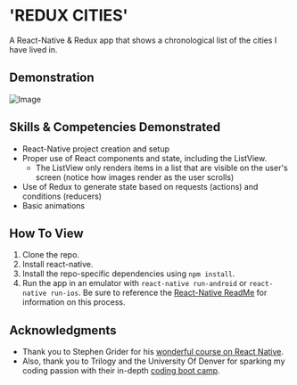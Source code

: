 # 'REDUX CITIES'

A React-Native & Redux app that shows a chronological list of the cities I have lived in.

## Demonstration

![Image](https://github.com/dgellisco/ReactNative-Redux/blob/master/README-Demo01.gif?raw=true)

## Skills & Competencies Demonstrated

* React-Native project creation and setup
* Proper use of React components and state, including the ListView.
   * The ListView only renders items in a list that are visible on the user's screen (notice how images render as the user scrolls)
* Use of Redux to generate state based on requests (actions) and conditions (reducers)
* Basic animations

## How To View

1. Clone the repo.
2. Install react-native.
3. Install the repo-specific dependencies using `npm install`.
4. Run the app in an emulator with `react-native run-android` or `react-native run-ios`.  Be sure to reference the [React-Native ReadMe](https://github.com/facebook/react-native/blob/master/README.md) for information on this process.

## Acknowledgments

* Thank you to Stephen Grider for his [wonderful course on React Native](https://www.udemy.com/the-complete-react-native-and-redux-course/).
* Also, thank you to Trilogy and the University Of Denver for sparking my coding passion with their in-depth [coding boot camp](https://bootcamp.du.edu/coding/).

